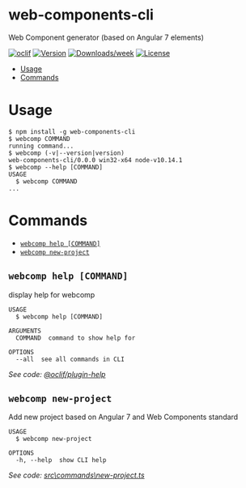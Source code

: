 web-components-cli
==================

Web Component generator (based on Angular 7 elements)

[![oclif](https://img.shields.io/badge/cli-oclif-brightgreen.svg)](https://oclif.io)
[![Version](https://img.shields.io/npm/v/web-components-cli.svg)](https://npmjs.org/package/web-components-cli)
[![Downloads/week](https://img.shields.io/npm/dw/web-components-cli.svg)](https://npmjs.org/package/web-components-cli)
[![License](https://img.shields.io/npm/l/web-components-cli.svg)](https://github.com/hedesil/web-components-cli/blob/master/package.json)

<!-- toc -->
* [Usage](#usage)
* [Commands](#commands)
<!-- tocstop -->
# Usage
<!-- usage -->
```sh-session
$ npm install -g web-components-cli
$ webcomp COMMAND
running command...
$ webcomp (-v|--version|version)
web-components-cli/0.0.0 win32-x64 node-v10.14.1
$ webcomp --help [COMMAND]
USAGE
  $ webcomp COMMAND
...
```
<!-- usagestop -->
# Commands
<!-- commands -->
* [`webcomp help [COMMAND]`](#webcomp-help-command)
* [`webcomp new-project`](#webcomp-new-project)

## `webcomp help [COMMAND]`

display help for webcomp

```
USAGE
  $ webcomp help [COMMAND]

ARGUMENTS
  COMMAND  command to show help for

OPTIONS
  --all  see all commands in CLI
```

_See code: [@oclif/plugin-help](https://github.com/oclif/plugin-help/blob/v2.1.6/src\commands\help.ts)_

## `webcomp new-project`

Add new project based on Angular 7 and Web Components standard

```
USAGE
  $ webcomp new-project

OPTIONS
  -h, --help  show CLI help
```

_See code: [src\commands\new-project.ts](https://github.com/hedesil/web-components-cli/blob/v0.0.0/src\commands\new-project.ts)_
<!-- commandsstop -->
